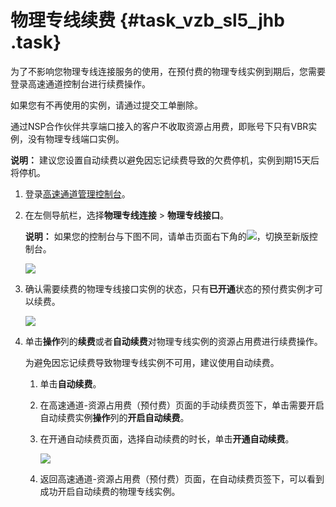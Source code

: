 # 物理专线续费 {#task_vzb_sl5_jhb .task}

为了不影响您物理专线连接服务的使用，在预付费的物理专线实例到期后，您需要登录高速通道控制台进行续费操作。

如果您有不再使用的实例，请通过提交工单删除。

通过NSP合作伙伴共享端口接入的客户不收取资源占用费，即账号下只有VBR实例，没有物理专线端口实例。

**说明：** 建议您设置自动续费以避免因忘记续费导致的欠费停机，实例到期15天后将停机。

1.  登录[高速通道管理控制台](https://expressconnectnext.console.aliyun.com)。 
2.  在左侧导航栏，选择**物理专线连接** \> **物理专线接口**。 

    **说明：** 如果您的控制台与下图不同，请单击页面右下角的![](http://static-aliyun-doc.oss-cn-hangzhou.aliyuncs.com/assets/img/156562/155739429646938_zh-CN.png)，切换至新版控制台。

    ![](http://static-aliyun-doc.oss-cn-hangzhou.aliyuncs.com/assets/img/156562/155739429646937_zh-CN.png)

3.  确认需要续费的物理专线接口实例的状态，只有**已开通**状态的预付费实例才可以续费。 

    ![](http://static-aliyun-doc.oss-cn-hangzhou.aliyuncs.com/assets/img/156562/155739429644251_zh-CN.png)

4.  单击**操作**列的**续费**或者**自动续费**对物理专线实例的资源占用费进行续费操作。 

    为避免因忘记续费导致物理专线实例不可用，建议使用自动续费。

    1.  单击**自动续费**。
    2.  在高速通道-资源占用费（预付费）页面的手动续费页签下，单击需要开启自动续费实例**操作**列的**开启自动续费**。
    3.  在开通自动续费页面，选择自动续费的时长，单击**开通自动续费**。 

        ![](http://static-aliyun-doc.oss-cn-hangzhou.aliyuncs.com/assets/img/156562/155739429644258_zh-CN.png)

    4.  返回高速通道-资源占用费（预付费）页面，在自动续费页签下，可以看到成功开启自动续费的物理专线实例。

